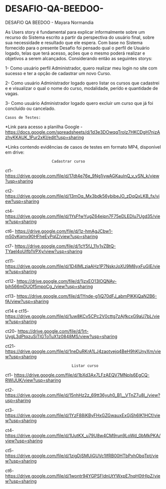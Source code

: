# DESAFIO-QA-BEEDOO-
DESAFIO QA BEEDOO - Mayara Normandia

As Users story é fundamental para explicar informalmente sobre um recurso do Sistema escrito a partir da perspectiva do usuário final, sobre sua necessidade e resultado que ele espera. Com base no Sistema fornecido para o presente Desafio foi pensado qual o perfil de Usuário logado, telas que terá acesso, ações que o mesmo poderá realizar e objetivos a serem alcançados.
Considerando então as seguintes storys:

1- Como usuário perfil Administrador, quero realizar meu login  no site com sucesso e ter a opção de cadastrar um novo Curso.

2- Como usuário Administrador logado quero listar os cursos que cadastrei e e visualizar o qual o nome do curso, modalidade, perído e quantidade de vagas.

3- Como usuário Administrador logado quero excluir um curso que já foi concluído ou cancelado.

    Casos de Testes:
*Link para acesso a planilha Google -
https://docs.google.com/spreadsheets/d/1d3e3DOwqqTroIz7HKCDgH7njzAzhyKKAUK_1Pur2xKI/edit?usp=sharing

*Links contendo evidências de casos de testes em formato MP4, disponível em drive: 

                         Cadastrar curso
ct1-  https://drive.google.com/file/d/17dt4e76e_9Ng1iywAGKaulnQ_v_ySN_k/view?usp=sharing

ct2-  https://drive.google.com/file/d/13mOq_Mx3bdk56ybibeJO_zDqQxLKB_fx/view?usp=sharing

ct4- https://drive.google.com/file/d/1YsFfwYugZ64eipn7F75eDLEDIu7Ugd35/view?usp=sharing

ct6- https://drive.google.com/file/d/1z-hmAgJCbw1-m50vKqmx90HFheEyPqlZ/view?usp=sharing

ct7- https://drive.google.com/file/d/1cY5fJ_11y1vZBtQ-TYaeI4oUIfb1VPXy/view?usp=sharing

ct11- https://drive.google.com/file/d/1D4IMLziaAHz1P7NskrJoXU9M8yxFuGIE/view?usp=sharing

ct12- https://drive.google.com/file/d/1jzxEO13lOQNAv-bjh566mDUOf5mpoCg_/view?usp=sharing

ct13- https://drive.google.com/file/d/1Ynde-g1iQ70dFJ_abmPlKKjQaN2B6-fA/view?usp=sharing

ct14 e ct15- https://drive.google.com/file/d/1uw8KCv5CPc2V0cttg7zAjfkcxG9aU7bL/view?usp=sharing

ct20- https://drive.google.com/file/d/1rt-UygL3dPtqzuSiTIGToTuX1z0848MS/view?usp=sharing

ct21- https://drive.google.com/file/d/1neDuRKrA1LJ4zaotvejq4BeH9hKUnyXm/view?usp=sharing


                                  Listar curso 
ct1- https://drive.google.com/file/d/1bXd3Ax7LFzAEQV7MNpls6EgCQ-RWIJUK/view?usp=sharing

ct2- https://drive.google.com/file/d/15nhHz2z_69tt36yuh0_B1__VTnZ7u8I_/view?usp=sharing

ct3- https://drive.google.com/file/d/1YzF88iKByFHxGZGwauxExGjSh6lK1HCf/view?usp=sharing

ct4- https://drive.google.com/file/d/1UutKX_u79U8w4CM9run9LoWd_0bMkPKA/view?usp=sharing

ct5- https://drive.google.com/file/d/1zjgDjSMUiGUVc1IfRB00HTbPxhObqTpt/view?usp=sharing

ct6- https://drive.google.com/file/d/1wontr94YGPSFldnUtYWxpE7nqH0tHIpZ/view?usp=sharing
